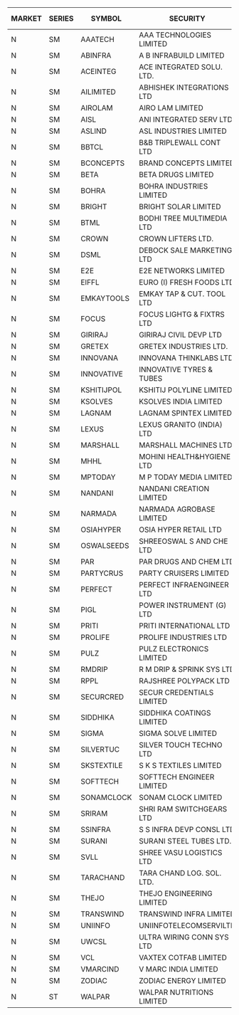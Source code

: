 


| MARKET | SERIES | SYMBOL | SECURITY | PREV CL PR | OPEN PRICE | HIGH PRICE | LOW PRICE | CLOSE PRICE | NET TRDVAL | NET TRDQTY | CORP IND | HI 52 WK | LO 52 WK |
| ----- | ----- | ----- | ----- | ----- | ----- | ----- | ----- | ----- | ----- | ----- | ----- | ----- | ----- |
| N | SM | AAATECH | AAA TECHNOLOGIES LIMITED | 59.00 | 58.05 | 58.05 | 58.00 | 58.00 | 348150.00 | 6000 |  | 72.45 | 42.00 |
| N | SM | ABINFRA | A B INFRABUILD LIMITED | 9.15 | 8.70 | 8.70 | 8.70 | 8.70 | 69600.00 | 8000 |  | 11.15 | 5.00 |
| N | SM | ACEINTEG | ACE INTEGRATED SOLU. LTD. | 14.45 | 15.15 | 15.15 | 15.15 | 15.15 | 45450.00 | 3000 |  | 15.15 | 14.45 |
| N | SM | AILIMITED | ABHISHEK INTEGRATIONS LTD | 35.00 | 34.60 | 34.60 | 34.60 | 34.60 | 103800.00 | 3000 |  | 38.60 | 19.00 |
| N | SM | AIROLAM | AIRO LAM LIMITED | 37.95 | 38.50 | 39.00 | 36.10 | 37.00 | 568200.00 | 15000 |  | 45.35 | 18.20 |
| N | SM | AISL | ANI INTEGRATED SERV LTD. | 46.00 | 48.95 | 48.95 | 45.05 | 47.90 | 1078260.00 | 22800 |  | 55.40 | 17.60 |
| N | SM | ASLIND | ASL INDUSTRIES LIMITED | 14.60 | 15.00 | 15.00 | 15.00 | 15.00 | 60000.00 | 4000 |  | 22.10 | 4.75 |
| N | SM | BBTCL | B&B TRIPLEWALL CONT LTD | 75.00 | 73.00 | 74.50 | 73.00 | 74.50 | 442500.00 | 6000 |  | 83.95 | 27.20 |
| N | SM | BCONCEPTS | BRAND CONCEPTS LIMITED | 28.95 | 28.25 | 30.00 | 28.25 | 30.00 | 438450.00 | 15000 |  | 32.60 | 14.05 |
| N | SM | BETA | BETA DRUGS LIMITED | 395.80 | 395.10 | 404.80 | 384.30 | 393.05 | 1261800.00 | 3200 |  | 404.80 | 59.10 |
| N | SM | BOHRA | BOHRA INDUSTRIES LIMITED | 4.10 | 3.90 | 3.90 | 3.90 | 3.90 | 7800.00 | 2000 |  | 7.25 | .95 |
| N | SM | BRIGHT | BRIGHT SOLAR LIMITED | 7.20 | 6.85 | 7.20 | 6.85 | 6.85 | 1113750.00 | 162000 |  | 15.55 | 5.55 |
| N | SM | BTML | BODHI TREE MULTIMEDIA LTD | 68.00 | 69.50 | 70.00 | 69.50 | 70.00 | 167400.00 | 2400 |  | 96.00 | 64.05 |
| N | SM | CROWN | CROWN LIFTERS LTD. | 87.60 | 88.30 | 88.30 | 88.30 | 88.30 | 88300.00 | 1000 |  | 100.00 | 38.00 |
| N | SM | DSML | DEBOCK SALE MARKETING LTD | 8.65 | 9.05 | 9.05 | 9.05 | 9.05 | 54300.00 | 6000 |  | 21.95 | 3.55 |
| N | SM | E2E | E2E NETWORKS LIMITED | 48.00 | 46.00 | 46.00 | 46.00 | 46.00 | 92000.00 | 2000 |  | 61.30 | 20.05 |
| N | SM | EIFFL | EURO (I) FRESH FOODS LTD | 92.75 | 88.20 | 88.20 | 88.15 | 88.15 | 282120.00 | 3200 |  | 129.40 | 64.80 |
| N | SM | EMKAYTOOLS | EMKAY TAP & CUT. TOOL LTD | 146.00 | 153.30 | 153.30 | 153.30 | 153.30 | 91980.00 | 600 |  | 153.30 | 58.65 |
| N | SM | FOCUS | FOCUS LIGHTG & FIXTRS LTD | 42.00 | 43.05 | 44.10 | 42.55 | 44.10 | 1171200.00 | 27000 |  | 44.10 | 18.05 |
| N | SM | GIRIRAJ | GIRIRAJ CIVIL DEVP LTD | 96.60 | 91.80 | 91.80 | 91.80 | 91.80 | 110160.00 | 1200 |  | 96.60 | 51.00 |
| N | SM | GRETEX | GRETEX INDUSTRIES LTD. | 9.85 | 9.75 | 9.75 | 9.75 | 9.75 | 58500.00 | 6000 |  | 10.80 | 5.70 |
| N | SM | INNOVANA | INNOVANA THINKLABS LTD. | 182.50 | 175.00 | 187.00 | 175.00 | 187.00 | 4624400.00 | 26000 |  | 210.95 | 70.25 |
| N | SM | INNOVATIVE | INNOVATIVE TYRES & TUBES | 18.60 | 19.50 | 19.50 | 18.60 | 19.50 | 1767600.00 | 93000 |  | 19.50 | 5.65 |
| N | SM | KSHITIJPOL | KSHITIJ POLYLINE LIMITED | 25.00 | 24.50 | 24.50 | 24.50 | 24.50 | 98000.00 | 4000 |  | 28.25 | 19.85 |
| N | SM | KSOLVES | KSOLVES INDIA LIMITED | 482.10 | 497.80 | 497.80 | 480.05 | 493.00 | 6267620.00 | 12800 |  | 1718.20 | 102.05 |
| N | SM | LAGNAM | LAGNAM SPINTEX LIMITED | 28.25 | 29.65 | 29.65 | 29.40 | 29.40 | 265350.00 | 9000 |  | 30.45 | 6.60 |
| N | SM | LEXUS | LEXUS GRANITO (INDIA) LTD | 13.15 | 13.75 | 13.75 | 13.15 | 13.15 | 105850.00 | 8000 |  | 22.50 | 7.20 |
| N | SM | MARSHALL | MARSHALL MACHINES LTD | 28.10 | 29.50 | 29.50 | 29.50 | 29.50 | 973500.00 | 33000 |  | 29.55 | 5.25 |
| N | SM | MHHL | MOHINI HEALTH&HYGIENE LTD | 28.30 | 29.90 | 30.50 | 29.35 | 29.35 | 2080050.00 | 69000 |  | 39.50 | 14.40 |
| N | SM | MPTODAY | M P TODAY MEDIA LIMITED | 25.50 | 26.00 | 26.75 | 26.00 | 26.75 | 637000.00 | 24000 |  | 26.75 | 9.70 |
| N | SM | NANDANI | NANDANI CREATION LIMITED | 39.00 | 37.10 | 37.10 | 37.05 | 37.05 | 370750.00 | 10000 |  | 41.50 | 7.65 |
| N | SM | NARMADA | NARMADA AGROBASE LIMITED | 13.60 | 13.60 | 13.60 | 13.60 | 13.60 | 195840.00 | 14400 |  | 16.70 | 9.50 |
| N | SM | OSIAHYPER | OSIA HYPER RETAIL LTD | 203.00 | 203.00 | 203.00 | 203.00 | 203.00 | 81200.00 | 400 |  | 238.00 | 117.00 |
| N | SM | OSWALSEEDS | SHREEOSWAL S AND CHE LTD | 45.20 | 45.35 | 45.45 | 42.95 | 42.95 | 716600.00 | 16000 |  | 50.45 | 28.00 |
| N | SM | PAR | PAR DRUGS AND CHEM LTD | 109.00 | 110.85 | 114.45 | 110.85 | 114.45 | 3873900.00 | 34000 |  | 136.50 | 44.25 |
| N | SM | PARTYCRUS | PARTY CRUISERS LIMITED | 19.50 | 19.00 | 19.45 | 19.00 | 19.45 | 114900.00 | 6000 |  | 39.90 | 16.55 |
| N | SM | PERFECT | PERFECT INFRAENGINEER LTD | 8.85 | 8.45 | 8.45 | 8.45 | 8.45 | 50700.00 | 6000 |  | 12.55 | 8.45 |
| N | SM | PIGL | POWER INSTRUMENT (G) LTD | 57.05 | 55.00 | 55.00 | 55.00 | 55.00 | 1540000.00 | 28000 |  | 86.65 | 9.90 |
| N | SM | PRITI | PRITI INTERNATIONAL LTD | 95.15 | 96.60 | 96.60 | 96.60 | 96.60 | 154560.00 | 1600 |  | 98.85 | 66.80 |
| N | SM | PROLIFE | PROLIFE INDUSTRIES LTD | 85.40 | 88.65 | 88.65 | 87.15 | 87.15 | 1575750.00 | 18000 |  | 105.50 | 30.50 |
| N | SM | PULZ | PULZ ELECTRONICS LIMITED | 16.85 | 16.20 | 16.20 | 16.05 | 16.05 | 129000.00 | 8000 |  | 20.90 | 9.75 |
| N | SM | RMDRIP | R M DRIP & SPRINK SYS LTD | 23.55 | 22.60 | 22.60 | 22.40 | 22.40 | 225100.00 | 10000 |  | 63.00 | 15.50 |
| N | SM | RPPL | RAJSHREE POLYPACK LTD | 167.45 | 167.50 | 167.50 | 162.00 | 162.85 | 2142300.00 | 13000 |  | 171.15 | 69.00 |
| N | SM | SECURCRED | SECUR CREDENTIALS LIMITED | 22.25 | 21.15 | 23.35 | 21.15 | 23.35 | 82710.00 | 3600 |  | 25.55 | 12.00 |
| N | SM | SIDDHIKA | SIDDHIKA COATINGS LIMITED | 69.45 | 69.00 | 71.00 | 67.00 | 68.70 | 3449600.00 | 50000 |  | 81.50 | 45.00 |
| N | SM | SIGMA | SIGMA SOLVE LIMITED | 173.00 | 166.60 | 167.00 | 166.50 | 166.50 | 1500300.00 | 9000 |  | 191.95 | 33.80 |
| N | SM | SILVERTUC | SILVER TOUCH TECHNO LTD | 90.00 | 90.00 | 90.00 | 90.00 | 90.00 | 90000.00 | 1000 |  | 102.00 | 72.00 |
| N | SM | SKSTEXTILE | S K S TEXTILES LIMITED | 21.70 | 21.70 | 21.70 | 21.70 | 21.70 | 21700.00 | 1000 |  | 30.45 | 21.70 |
| N | SM | SOFTTECH | SOFTTECH ENGINEER LIMITED | 108.00 | 108.50 | 108.50 | 108.00 | 108.00 | 346400.00 | 3200 |  | 133.40 | 35.50 |
| N | SM | SONAMCLOCK | SONAM CLOCK LIMITED | 58.45 | 58.00 | 58.45 | 58.00 | 58.45 | 523950.00 | 9000 |  | 66.00 | 39.00 |
| N | SM | SRIRAM | SHRI RAM SWITCHGEARS LTD | 14.95 | 14.25 | 14.25 | 14.25 | 14.25 | 85500.00 | 6000 |  | 18.50 | 11.20 |
| N | SM | SSINFRA | S S INFRA DEVP CONSL LTD | 9.75 | 9.60 | 10.20 | 9.60 | 10.20 | 120600.00 | 12000 |  | 10.20 | 5.65 |
| N | SM | SURANI | SURANI STEEL TUBES LTD. | 26.50 | 27.80 | 27.80 | 27.80 | 27.80 | 222400.00 | 8000 |  | 27.80 | 17.35 |
| N | SM | SVLL | SHREE VASU LOGISTICS LTD | 94.00 | 94.00 | 96.00 | 93.00 | 93.00 | 283000.00 | 3000 |  | 104.00 | 76.00 |
| N | SM | TARACHAND | TARA CHAND LOG. SOL. LTD. | 39.50 | 39.20 | 39.30 | 39.20 | 39.30 | 392600.00 | 10000 |  | 52.35 | 26.00 |
| N | SM | THEJO | THEJO ENGINEERING LIMITED | 2451.00 | 2470.00 | 2560.00 | 2400.00 | 2498.75 | 13869920.00 | 5600 |  | 2999.95 | 490.00 |
| N | SM | TRANSWIND | TRANSWIND INFRA LIMITED | 5.50 | 5.75 | 5.75 | 5.35 | 5.55 | 204200.00 | 36000 |  | 11.15 | 4.75 |
| N | SM | UNIINFO | UNIINFOTELECOMSERVILTD | 16.50 | 15.70 | 17.00 | 15.70 | 17.00 | 99400.00 | 6000 |  | 27.45 | 7.85 |
| N | SM | UWCSL | ULTRA WIRING CONN SYS LTD | 26.60 | 27.85 | 27.90 | 27.85 | 27.90 | 223000.00 | 8000 |  | 30.75 | 22.65 |
| N | SM | VCL | VAXTEX COTFAB LIMITED | 36.50 | 37.25 | 38.20 | 34.70 | 37.45 | 1200300.00 | 33000 |  | 51.00 | 17.00 |
| N | SM | VMARCIND | V MARC INDIA LIMITED | 30.35 | 31.50 | 32.40 | 30.90 | 32.05 | 2271150.00 | 72000 |  | 45.00 | 25.35 |
| N | SM | ZODIAC | ZODIAC ENERGY LIMITED | 16.10 | 16.50 | 16.80 | 16.30 | 16.55 | 398000.00 | 24000 |  | 23.75 | 11.50 |
| N | ST | WALPAR | WALPAR NUTRITIONS LIMITED | 55.00 | 59.95 | 62.85 | 57.00 | 57.00 | 14193600.00 | 248000 |  | 62.85 | 57.00 |



